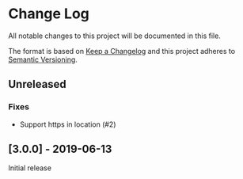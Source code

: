 # Change Log
All notable changes to this project will be documented in this file.

The format is based on [Keep a Changelog](http://keepachangelog.com/)
and this project adheres to [Semantic Versioning](http://semver.org/).

## Unreleased

### Fixes

* Support https in location (#2) 

## [3.0.0] - 2019-06-13

Initial release

